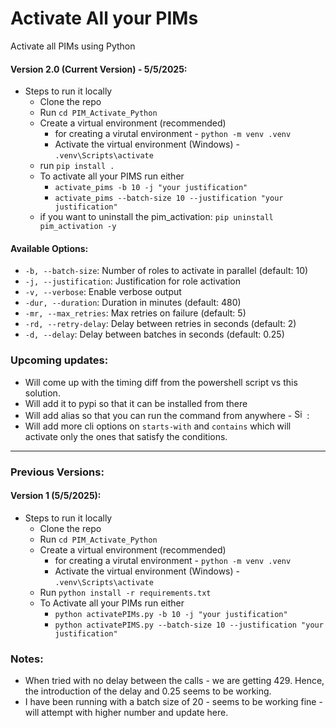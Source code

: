 # Activate All your PIMs
Activate all PIMs using Python

#### Version 2.0 (Current Version) - 5/5/2025:
- Steps to run it locally
  - Clone the repo
  - Run `cd PIM_Activate_Python`
  - Create a virtual environment (recommended)
    - for creating a virutal environment - `python -m venv .venv`
    - Activate the virtual environment (Windows) - `.venv\Scripts\activate`
  - run `pip install .`
  - To activate all your PIMS run either
    - `activate_pims -b 10 -j "your justification"`
    - `activate_pims --batch-size 10 --justification "your justification"` 
  - if you want to uninstall the pim_activation: `pip uninstall pim_activation -y`

#### Available Options:
- `-b, --batch-size`: Number of roles to activate in parallel (default: 10)
- `-j, --justification`: Justification for role activation
- `-v, --verbose`: Enable verbose output
- `-dur, --duration`: Duration in minutes (default: 480)
- `-mr, --max_retries`: Max retries on failure (default: 5)
- `-rd, --retry-delay`: Delay between retries in seconds (default: 2)
- `-d, --delay`: Delay between batches in seconds (default: 0.25)

### Upcoming updates:

- Will come up with the timing diff from the powershell script vs this solution.
- Will add it to pypi so that it can be installed from there
- Will add alias so that you can run the command from anywhere - <img src="https://cdn.jsdelivr.net/gh/Readme-Workflows/Readme-Icons@main/icons/octicons/ApprovedChanges.svg" alt="Simple Icons" height="16" width="20">:
- Will add more cli options on `starts-with` and `contains` which will activate only the ones that satisfy the conditions.

----

### Previous Versions:

#### Version 1 (5/5/2025):
- Steps to run it locally
  - Clone the repo
  - Run `cd PIM_Activate_Python`
  - Create a virtual environment (recommended)
    - for creating a virutal environment - `python -m venv .venv`
    - Activate the virtual environment (Windows) - `.venv\Scripts\activate`
  - Run `python install -r requirements.txt`
  - To Activate all your PIMs run either
    - `python activatePIMs.py -b 10 -j "your justification"`
    - `python activatePIMS.py --batch-size 10 --justification "your justification"`
  
### Notes:
- When tried with no delay between the calls - we are getting 429. Hence, the introduction of the delay and 0.25 seems to be working.
- I have been running with a batch size of 20 - seems to be working fine -will attempt with higher number and update here.